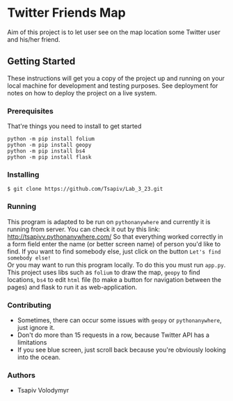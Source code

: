 Twitter Friends Map
==========================
Aim of this project is to let user see on the map location some Twitter user and his/her friend.
## Getting Started
These instructions will get you a copy of the project up and running on your local machine for development and testing purposes. See deployment for notes on how to deploy the project on a live system.
### Prerequisites
That're things you need to install to get started

    python -m pip install folium
    python -m pip install geopy
    python -m pip install bs4
    python -m pip install flask
### Installing

    $ git clone https://github.com/Tsapiv/Lab_3_23.git
### Running
This program is adapted to be run on `pythonanywhere` and currently it is running from server. You can check it out by this link: http://tsapivv.pythonanywhere.com/
So that everything worked correctly in a form field enter the name (or better screen name) of person you'd like to find. If you want 
to find somebody else, just click on the button `Let's find somebody else!`<br>
Or you may want to run this program locally. To do this you must run `app.py`. This project uses libs such as `folium` to draw the map, `geopy` to find locations, `bs4` to edit `html` file (to make 
a button for navigation between the pages) and flask to run it as web-application.
### Contributing
* Sometimes, there can occur some issues with `geopy` or `pythonanywhere`, just ignore it.
* Don't do more than 15 requests in a row, because Twitter API has a limitations
* If you see blue screen, just scroll back because you're obviously looking into the ocean. 
### Authors
* Tsapiv Volodymyr
